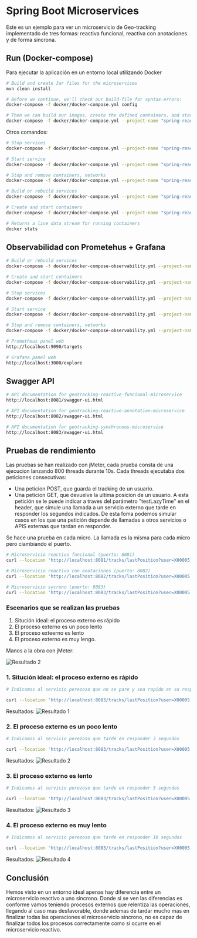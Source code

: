 # Spring Boot Microservices

Este es un ejemplo para ver un microservicio de Geo-tracking implementado de tres formas: reactiva funcional, reactiva con anotaciones y de forma sincrona.

## Run (Docker-compose)

Para ejecutar la aplicación en un entorno local utilizando Docker

```bash
# Build and create Jar files for the microservices
mvn clean install 

# Before we continue, we'll check our build-file for syntax-errors:
docker-compose -f docker/docker-compose.yml config

# Then we can build our images, create the defined containers, and start it in one command:
docker-compose -f docker/docker-compose.yml --project-name "spring-reactive-demo" up --build -d
```


Otros comandos:

```bash
# Stop services
docker-compose -f docker/docker-compose.yml --project-name "spring-reactive-demo" stop

# Start service
docker-compose -f docker/docker-compose.yml --project-name "spring-reactive-demo" start

# Stop and remove containers, networks
docker-compose -f docker/docker-compose.yml --project-name "spring-reactive-demo" down

# Build or rebuild services
docker-compose -f docker/docker-compose.yml --project-name "spring-reactive-demo" build

# Create and start containers
docker-compose -f docker/docker-compose.yml --project-name "spring-reactive-demo" up -d

# Returns a live data stream for running containers
docker stats
```

## Observabilidad con Prometehus + Grafana

```bash
# Build or rebuild services
docker-compose -f docker/docker-compose-observability.yml --project-name "spring-reactive-demo" build

# Create and start containers
docker-compose -f docker/docker-compose-observability.yml --project-name "spring-reactive-demo" up -d

# Stop services
docker-compose -f docker/docker-compose-observability.yml --project-name "spring-reactive-demo" stop

# Start service
docker-compose -f docker/docker-compose-observability.yml --project-name "spring-reactive-demo" start

# Stop and remove containers, networks
docker-compose -f docker/docker-compose-observability.yml --project-name "spring-reactive-demo" down

# Prometheus panel web
http://localhost:9090/targets

# Grafana panel web
http://localhost:3000/explore 
```


## Swagger API

```bash
# API documentation for geotracking-reactive-funcional-microservice
http://localhost:8081/swagger-ui.html

# API documentation for geotracking-reactive-annotation-microservice
http://localhost:8082/swagger-ui.html

# API documentation for geotracking-synchronous-microservice
http://localhost:8083/swagger-ui.html
```

## Pruebas de rendimiento

Las pruebas se han realizado con jMeter, cada prueba consta de una ejecucion lanzando 800 threads durante 10s. Cada threads ejecutaba dos peticiones consecutivas:
- Una peticion POST, que guarda el tracking de un usuario.
- Una peticion GET, que devuelve la ultima posicion de un usuario. A esta petición se le puede indicar a traves del parámetro "testLazyTime" en el header, que simule una llamada a un servicio externo que tarde en responder los segundos indicados. De esta foma podemos simular casos en los que una petición depende de llamadas a otros servicios o APIS externas que tardan en responder.

Se hace una prueba en cada micro. La llamada es la misma para cada micro pero ciambiando el puerto.

```bash
# Microservicio reactivo funcional (puerto: 8081)
curl --location 'http://localhost:8081/tracks/lastPosition?user=X00005' --header 'testLazyTime: 0'

# Microservicio reactivo con anotaciones (puerto: 8082)
curl --location 'http://localhost:8082/tracks/lastPosition?user=X00005' --header 'testLazyTime: 0'

# Microservicio sycrono (puerto: 8083)
curl --location 'http://localhost:8083/tracks/lastPosition?user=X00005' --header 'testLazyTime: 0'
```


### Escenarios que se realizan las pruebas

1. Situción ideal: el proceso externo es rápido
2. El proceso externo es un poco lento
3. El proceso exteerno es lento
4. El proceso externo es muy lengo.


Manos a la obra con jMeter:

![Resultado 2](./jmeter/results/jmeter_plan_pruebas.png)



### 1. Situción ideal: el proceso externo es rápido

```bash
# Indicamos al servicio perezoso que no se pare y sea rapido en su respuesta

curl --location 'http://localhost:8083/tracks/lastPosition?user=X00005' --header 'testLazyTime: 0'
```
Resultados: 
![Resultado 1](./jmeter/results/resultado_prueba_ideal.png)



### 2. El proceso externo es un poco lento

```bash
# Indicamos al servicio perezoso que tarde en responder 3 segundos

curl --location 'http://localhost:8083/tracks/lastPosition?user=X00005' --header 'testLazyTime: 3'
```

Resultados: 
![Resultado 2](./jmeter/results/resultado_prueba_2.png)


### 3. El proceso externo es lento

```bash
# Indicamos al servicio perezoso que tarde en responder 5 segundos

curl --location 'http://localhost:8083/tracks/lastPosition?user=X00005' --header 'testLazyTime: 5'
```

Resultados: 
![Resultado 3](./jmeter/results/resultado_prueba_3.png)

### 4. El proceso externo es muy lento

```bash
# Indicamos al servicio perezoso que tarde en responder 10 segundos

curl --location 'http://localhost:8083/tracks/lastPosition?user=X00005' --header 'testLazyTime: 10'
```

Resultados: 
![Resultado 4](./jmeter/results/resultado_prueba_4.png)


## Conclusión

Hemos visto en un entorno ideal apenas hay diferencia entre un microservicio reactivo a uno sincrono. Donde si se ven las diferencias es conforme vamos teniendo procesos externos que relentiza las operaciones, llegando al caso mas desfavorable, donde ademas de tardar mucho mas en finalizar todas las operaciones el microservicio sincrono, no es capaz de finalizar todos los procesos correctamente como si ocurre en el microservicio reactivo.